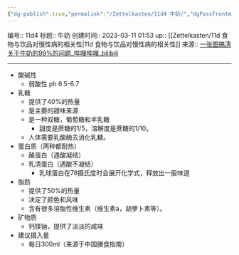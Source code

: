 ```yaml
---
{"dg-publish":true,"permalink":"/Zettelkasten/11d4 牛奶/","dgPassFrontmatter":true}
---
```


编号:: 11d4
标题:: 牛奶
创建时间:: 2023-03-11 01:53
up:: [[Zettelkasten/11d 食物与饮品对慢性病的相关性\|11d 食物与饮品对慢性病的相关性]]
来源:: [一张图搞清关于牛奶的99%的问题_哔哩哔哩_bilibili](https://www.bilibili.com/video/BV1JR4y1q7Yi/?spm_id_from=333.999.0.0&vd_source=bcf798ace50733030b9c7e1fb6a3a349)

---
- 酸碱性
	- 弱酸性 ph 6.5-6.7
- 乳糖
	- 提供了40%的热量
	- 是主要的甜味来源
	- 是一种双糖，葡萄糖和半乳糖
		- 甜度是蔗糖的1/5，溶解度是蔗糖的1/10。
	- 人体需要乳酸酶去消化乳糖。
- 蛋白质（两种都耐热）
	- 酪蛋白（遇酸凝结）
	- 乳清蛋白（遇酸不凝结）
		- 乳球蛋白在78摄氏度时会展开化学式，释放出一股味道
- 脂肪
	- 提供了50%的热量
	- 决定了颜色和风味
	- 含有很多溶脂性维生素（维生素a，胡萝卜素等）。
- 矿物质
	- 钙镁钠，提供了淡淡的咸味
- 建议摄入量
	- 每日300ml（来源于中国膳食指南）
